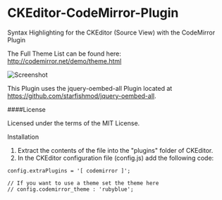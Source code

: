 CKEditor-CodeMirror-Plugin
==========================

Syntax Highlighting for the CKEditor (Source View) with the CodeMirror Plugin

The Full Theme List can be found here: http://codemirror.net/demo/theme.html

![Screenshot](http://www.watchersnet.de/Portals/0/screenshots/dnn/CKEditorSourceView.png)



This Plugin uses the jquery-oembed-all Plugin  located at https://github.com/starfishmod/jquery-oembed-all.




####License

Licensed under the terms of the MIT License.

Installation

 1. Extract the contents of the file into the "plugins" folder of CKEditor.
 2. In the CKEditor configuration file (config.js) add the following code:

````
config.extraPlugins = '[ codemirror ]';

// If you want to use a theme set the theme here 
// config.codemirror_theme : 'rubyblue';
````